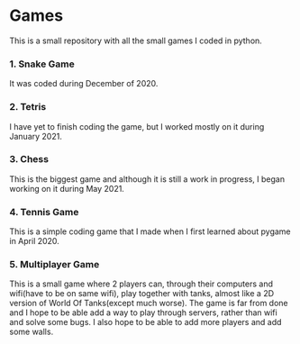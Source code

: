 # Games
This is a small repository with all the small games I coded in python.

### 1. Snake Game
It was coded during December of 2020.

### 2. Tetris
I have yet to finish coding the game, but I worked mostly on it during January 2021.

### 3. Chess
This is the biggest game and although it is still a work in progress, I began working on it during May 2021.

### 4. Tennis Game
This is a simple coding game that I made when I first learned about pygame in April 2020.

### 5. Multiplayer Game
This is a small game where 2 players can, through their computers and wifi(have to be on same wifi), play together with tanks, almost like a 2D version of World Of Tanks(except much worse). The game is far from done and I hope to be able add a way to play through servers, rather than wifi and solve some bugs. I also hope to be able to add more players and add some walls.
